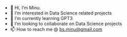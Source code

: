 - 👋 Hi, I’m Minu.
- 👀 I’m interested in Data Science related projects
- 🌱 I’m currently learning GPT3
- 💞️ I’m looking to collaborate on Data Science projects
- 📫 How to reach me @ bs.minu@gmail.com

<!---
bsminu/bsminu is a ✨ special ✨ repository because its `README.md` (this file) appears on your GitHub profile.
You can click the Preview link to take a look at your changes.
--->

